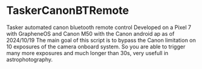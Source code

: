# TaskerCanonBTRemote
Tasker automated canon bluetooth remote control
Developed on a Pixel 7 with GrapheneOS and Canon M50 with the Canon android ap as of 2024/10/19
The main goal of this script is to bypass the Canon limitation on 10 exposures of the camera onboard system.
So you are able to trigger many more exposures and much longer than 30s, very usefull in astrophotography.
